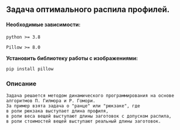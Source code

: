 ## Задача оптимального распила профилей.

#### Необходимые зависимости:
```python >= 3.8```

```Pillow >= 8.0```

**Установить библиотеку работы с изображениями:**
```commandline
pip install pillow
```

### Описание
    Задача решается методом динамического программирования на основе алгоритмов П. Гилмора и Р. Гомори.
    За пример взята задача о "ранце" или "рюкзаке", где
    в роли рюкзака выступает длина профиля,
    в роли веса вещей выступают длины заготовок с допуском распила,
    в роли стоимостей вещей выступают реальный длины заготовок.